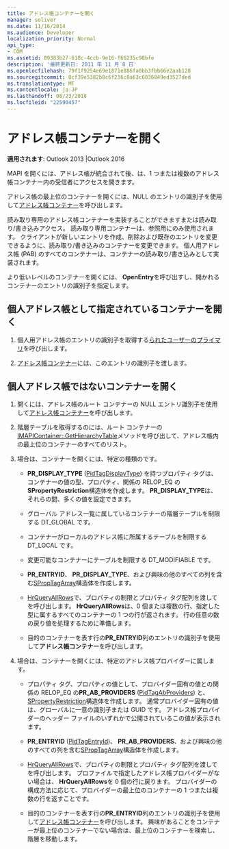 ```yaml
---
title: アドレス帳コンテナーを開く
manager: soliver
ms.date: 11/16/2014
ms.audience: Developer
localization_priority: Normal
api_type:
- COM
ms.assetid: 89383b27-618c-4ccb-9e16-f66235c98bfe
description: '最終更新日: 2011 年 11 月 8 日'
ms.openlocfilehash: 79f1f9254e69e1871e886fa0bb3fbb66e2aab128
ms.sourcegitcommit: 0cf39e5382b8c6f236c8a63c6036849ed3527ded
ms.translationtype: MT
ms.contentlocale: ja-JP
ms.lasthandoff: 08/23/2018
ms.locfileid: "22590457"
---
```

# <a name="opening-an-address-book-container"></a>アドレス帳コンテナーを開く

**適用されます**: Outlook 2013 |Outlook 2016 
  
MAPI を開くには、アドレス帳が統合されて後、は、1 つまたは複数のアドレス帳コンテナー内の受信者にアクセスを開きます。
  
アドレス帳の最上位のコンテナーを開くには、NULL のエントリの識別子を使用して[アドレス帳コンテナー](iaddrbook-openentry.md)を呼び出します。 
  
読み取り専用のアドレス帳コンテナーを実装することができますまたは読み取り/書き込みアクセス。 読み取り専用コンテナーは、参照用にのみ使用されます。 クライアントが新しいエントリを作成、削除および既存のエントリを変更できるように、読み取り/書き込みのコンテナーを変更できます。 個人用アドレス帳 (PAB) のすべてのコンテナーは、コンテナーの読み取り/書き込みとして実装されます。 
  
より低いレベルのコンテナーを開くには、 **OpenEntry**を呼び出すし、開かれるコンテナーのエントリの識別子を指定します。 
  
## <a name="open-the-container-designated-as-the-pab"></a>個人アドレス帳として指定されているコンテナーを開く
  
1. 個人用アドレス帳のエントリの識別子を取得する[られたユーザーのプライマリ](iaddrbook-getpab.md)を呼び出します。 
    
2. [アドレス帳コンテナー](iaddrbook-openentry.md)には、このエントリの識別子を渡します。
    
## <a name="open-a-container-that-is-not-the-pab"></a>個人アドレス帳ではないコンテナーを開く
  
1. 開くには、アドレス帳のルート コンテナーの NULL エントリ識別子を使用して[アドレス帳コンテナー](iaddrbook-openentry.md)を呼び出します。 
    
2. 階層テーブルを取得するのには、ルート コンテナーの[IMAPIContainer::GetHierarchyTable](imapicontainer-gethierarchytable.md)メソッドを呼び出して、アドレス帳内の最上位のコンテナーのすべてのリスト。 
    
3. 場合は、コンテナーを開くには、特定の種類のです。
    
   - **PR_DISPLAY_TYPE** ([PidTagDisplayType](pidtagdisplaytype-canonical-property.md)) を持つプロパティ タグは、コンテナーの値の型、プロパティ、関係の RELOP_EQ の**SPropertyRestriction**構造体を作成します。 **PR_DISPLAY_TYPE**は、それらの間、多くの値を設定できます。 
    
   - グローバル アドレス一覧に属しているコンテナーの階層テーブルを制限する DT_GLOBAL です。
    
   - コンテナーがローカルのアドレス帳に所属するテーブルを制限する DT_LOCAL です。
    
   - 変更可能なコンテナーにテーブルを制限する DT_MODIFIABLE です。
    
   - **PR_ENTRYID**、 **PR_DISPLAY_TYPE**、および興味の他のすべての列を含む[SPropTagArray](sproptagarray.md)構造体を作成します。 
    
   - [HrQueryAllRows](hrqueryallrows.md)で、プロパティの制限とプロパティ タグ配列を渡してを呼び出します。 **HrQueryAllRows**は、0 個または複数の行、指定した型に属するすべてのコンテナーの 1 つの行が返されます。 行の任意の数の戻り値を処理するために準備します。 
    
   - 目的のコンテナーを表す行の**PR_ENTRYID**列のエントリの識別子を使用して**アドレス帳コンテナー**を呼び出します。 
    
4. 場合は、コンテナーを開くには、特定のアドレス帳プロバイダーに属します。
    
   - プロパティ タグ、プロパティの値として、プロバイダー固有の値との関係の RELOP_EQ の**PR_AB_PROVIDERS** ([PidTagAbProviders](pidtagabproviders-canonical-property.md)) と、 [SPropertyRestriction](spropertyrestriction.md)構造体を作成します。 通常プロバイダー固有の値は、グローバルに一意の識別子または GUID です。 アドレス帳プロバイダーのヘッダー ファイルのいずれかで公開されているこの値が表示されます。 
    
   - **PR_ENTRYID** ([PidTagEntryId](pidtagentryid-canonical-property.md))、 **PR_AB_PROVIDERS**、および興味の他のすべての列を含む[SPropTagArray](sproptagarray.md)構造体を作成します。 
    
   - [HrQueryAllRows](hrqueryallrows.md)で、プロパティの制限とプロパティ タグ配列を渡してを呼び出します。 プロファイルで指定したアドレス帳プロバイダーがない場合は、 **HrQueryAllRows**を 0 個の行に戻ります。 プロバイダーの構成方法に応じて、プロバイダーの最上位のコンテナーの 1 つまたは複数の行を返すことです。 
    
   - 目的のコンテナーを表す行の**PR_ENTRYID**列のエントリの識別子を使用して[アドレス帳コンテナー](iaddrbook-openentry.md)を呼び出します。 興味があることをコンテナーが最上位のコンテナーでない場合は、最上位のコンテナーを検索し、階層を移動します。 
    

